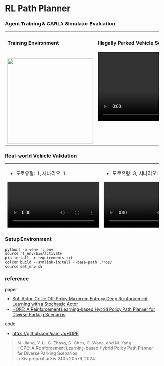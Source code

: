 # RL Path Planner 

### Agent Training & CARLA Simulator Evaluation
<table>
  <tr>
    <td valign="top">
      <h4 style="padding-bottom: 20px;">Training Environment</h4>
      <div>
        <img src="https://github.com/user-attachments/assets/291c4661-3dc6-4234-8a3e-41471ef8b956" width="280">
      </div>
    </td>
    <td valign="top">
      <h4>Illegally Parked Vehicle Scenario</h4>
      <video src="https://github.com/user-attachments/assets/27b09c1a-b79b-494a-a4c1-7b91ba153d57" width="450" controls></video>
    </td>
  </tr>
</table>

### Real-world Vehicle Validation
<table>
  <tr>
    <td valign="top">
      <ul>
        <li>도로유형: 1, 시나리오: 1</li>
      </ul>
      <video src="https://github.com/user-attachments/assets/b31641c5-26be-46b5-9aec-cdf5ccccd4ea" controls></video>
    </td>
    <td valign="top">
      <ul>
        <li>도로유형: 3, 시나리오: 1</li>
      </ul>
      <video src="https://github.com/user-attachments/assets/82f3836f-80f1-4ecf-a3d8-7d65839a636d" controls></video>
    </td>
  </tr>
</table>

### Setup Environment 
```
python3 -m venv rl_env
source rl_env/bin/activate
pip install -r requirements.txt
colcon build --symlink-install --base-path ./ros/
source set_env.sh
```

### reference  
paper
- [Soft Actor-Critic: Off-Policy Maximum Entropy Deep Reinforcement Learning with a Stochastic Actor](https://arxiv.org/abs/1801.01290)
- [HOPE: A Reinforcement Learning-based Hybrid Policy Path Planner for Diverse Parking Scenarios](https://arxiv.org/abs/2405.20579)  

code 
- https://github.com/jiamiya/HOPE
> M. Jiang, Y. Li, S. Zhang, S. Chen, C. Wang, and M. Yang.  
> HOPE: A Reinforcement Learning-based Hybrid Policy Path Planner for Diverse Parking Scenarios.  
> arXiv preprint arXiv:2405.20579, 2024.
